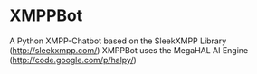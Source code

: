 XMPPBot
=======

A Python XMPP-Chatbot based on the SleekXMPP Library (http://sleekxmpp.com/)
XMPPBot uses the MegaHAL AI Engine (http://code.google.com/p/halpy/)
